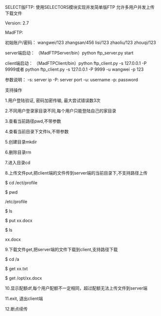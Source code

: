 SELECT版FTP:
使用SELECTORS模块实现并发简单版FTP
允许多用户并发上传下载文件

Version: 2.7

MadFTP:

初始账户/密码：
wangwei/123
zhangsan/456
lisi/123
zhaoliu/123
zhouqi/123

server端启动：
（MadFTPServer/bin）python ftp_server.py start

client端启动：
（MadFTPClient/bin）python ftp_client.py -s 127.0.0.1 -P 9999或者
python ftp_client.py -s 127.0.0.1 -P 9999 -u wangwei -p 123

参数说明：
-s: server ip
-P: server port
-u: username
-p: password

支持操作

1.用户登陆验证, 密码加密传输, 最大尝试错误数3次

2.不同用户登录家目录不同,每个用户只能登陆自己的家目录

3.查看当前路径pwd,不带参数

4.查看当前目录下文件ls,不带参数

5.创建目录mkdir

6.删除目录rm

7.进入目录cd

8.上传文件put,把client端的文件传到server端的当前目录下,不支持路径上传

$ cd /ect/profile

$ pwd

/etc/profile

$ ls

$ put xx.docx

$ ls

xx.docx

9.下载文件get,把server端的文件下载到client,支持路径下载

$ cd /a

$ get xx.txt

$ get /opt/xx.docx

10.显示配额df,每个用户配额不一定相同，超过配额无法上传文件到server端

11.exit, 退出client端

12.断点续传